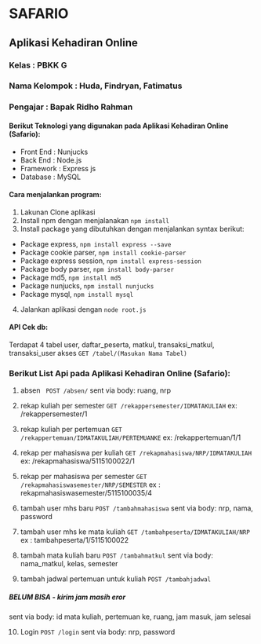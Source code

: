 # SAFARIO
## Aplikasi Kehadiran Online

### Kelas         : PBKK G
### Nama Kelompok : Huda, Findryan, Fatimatus
### Pengajar      : Bapak Ridho Rahman

#### Berikut Teknologi yang digunakan pada Aplikasi Kehadiran Online (Safario):
* Front End       : Nunjucks
* Back End        : Node.js
* Framework       : Express js
* Database        : MySQL

#### Cara menjalankan program:
1. Lakunan Clone aplikasi
2. Install npm dengan menjalanakan  ``` npm install ```
3. Install package yang dibutuhkan dengan menjalankan syntax berikut:
 * Package express, ``` npm install express --save ```
 * Package cookie parser, ``` npm install cookie-parser ```
 * Package express session, ``` npm install express-session ```
 * Package body parser, ``` npm install body-parser ```
 * Package md5, ``` npm install md5 ```
 * Package nunjucks, ``` npm install nunjucks ```
 * Package mysql, ``` npm install mysql ```
4. Jalankan aplikasi dengan ``` node root.js ```

#### API Cek db:
Terdapat 4 tabel user, daftar_peserta, matkul, transaksi_matkul, transaksi_user
akses
``` GET /tabel/(Masukan Nama Tabel) ```


### Berikut List Api pada Aplikasi Kehadiran Online (Safario):
1. absen
  ``` POST /absen/```
sent via body: ruang, nrp

2. rekap kuliah per semester
  ``` GET /rekappersemester/IDMATAKULIAH ```
ex: /rekappersemester/1

3. rekap kuliah per pertemuan
  ``` GET /rekappertemuan/IDMATAKULIAH/PERTEMUANKE ```
ex: /rekappertemuan/1/1

4. rekap per mahasiswa per kuliah
  ``` GET /rekapmahasiswa/NRP/IDMATAKULIAH ```
ex: /rekapmahasiswa/5115100022/1

5. rekap per mahasiswa per semester
  ``` GET /rekapmahasiswasemester/NRP/SEMESTER ```
ex : rekapmahasiswasemester/5115100035/4

6. tambah user mhs baru
  ``` POST /tambahmahasiswa ```
sent via body: nrp, nama, password

7. tambah user mhs ke mata kuliah
  ``` GET /tambahpeserta/IDMATAKULIAH/NRP ```
ex : tambahpeserta/1/5115100022

8. tambah mata kuliah baru
  ``` POST /tambahmatkul ```
sent via body: nama_matkul, kelas, semester

9. tambah jadwal pertemuan untuk kuliah
``` POST /tambahjadwal ```
##### BELUM BISA - kirim jam masih eror 
sent via body: id mata kuliah, pertemuan ke, ruang, jam masuk, jam selesai

10. Login
``` POST /login ```
sent via body: nrp, password
